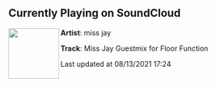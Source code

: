 ## Currently Playing on SoundCloud

[<img align="left" width="100" src="https://i1.sndcdn.com/artworks-Rgx8Go3z3rrUsQ96-7V8e3g-t500x500.jpg">](https://soundcloud.com/m1ssjay/floor-function)

**Artist**: miss jay 

**Track**: Miss Jay Guestmix for Floor Function

Last updated at 08/13/2021 17:24
